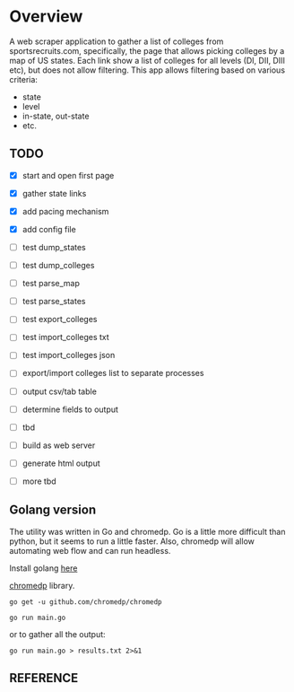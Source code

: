 

# Overview

A web scraper application to gather a list of colleges from sportsrecruits.com, specifically, the page that allows picking colleges by a map of US states. Each link show a list of colleges for all levels (DI, DII, DIII etc), but does not allow filtering.  This app allows filtering based on various criteria:

- state
- level
- in-state, out-state
- etc.


## TODO

- [x] start and open first page
- [x] gather state links
- [x] add pacing mechanism
- [x] add config file

- [ ] test dump_states
- [ ] test dump_colleges
- [ ] test parse_map
- [ ] test parse_states
- [ ] test export_colleges
- [ ] test import_colleges txt
- [ ] test import_colleges json

- [ ] export/import colleges list to separate processes
- [ ] output csv/tab table
- [ ] determine fields to output
- [ ] tbd

- [ ] build as web server
- [ ] generate html output
- [ ] more tbd



## Golang version

The utility was written in Go and chromedp.  Go is a little
more difficult than python, but it seems to run a little faster.  Also,
chromedp will allow automating web flow and can run headless.

Install golang [here](https://golang.org/doc/install)

[chromedp](https://github.com/chromedp/chromedp) library.

`go get -u github.com/chromedp/chromedp`

`go run main.go`

or to gather all the output:

`go run main.go > results.txt 2>&1`

## REFERENCE

